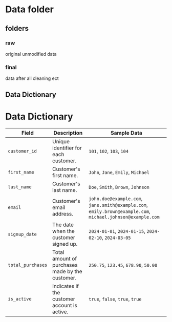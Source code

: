 # Data folder

## folders

### raw

original unmodified data

### final

data after all cleaning ect

## Data Dictionary

# Data Dictionary

| Field             | Description                                     | Sample Data                                                                                                |
| ----------------- | ----------------------------------------------- | ---------------------------------------------------------------------------------------------------------- |
| `customer_id`     | Unique identifier for each customer.            | `101`, `102`, `103`, `104`                                                                                 |
| `first_name`      | Customer's first name.                          | `John`, `Jane`, `Emily`, `Michael`                                                                         |
| `last_name`       | Customer's last name.                           | `Doe`, `Smith`, `Brown`, `Johnson`                                                                         |
| `email`           | Customer's email address.                       | `john.doe@example.com`, `jane.smith@example.com`, `emily.brown@example.com`, `michael.johnson@example.com` |
| `signup_date`     | The date when the customer signed up.           | `2024-01-01`, `2024-01-15`, `2024-02-10`, `2024-03-05`                                                     |
| `total_purchases` | Total amount of purchases made by the customer. | `250.75`, `123.45`, `678.90`, `50.00`                                                                      |
| `is_active`       | Indicates if the customer account is active.    | `true`, `false`, `true`, `true`                                                                            |
